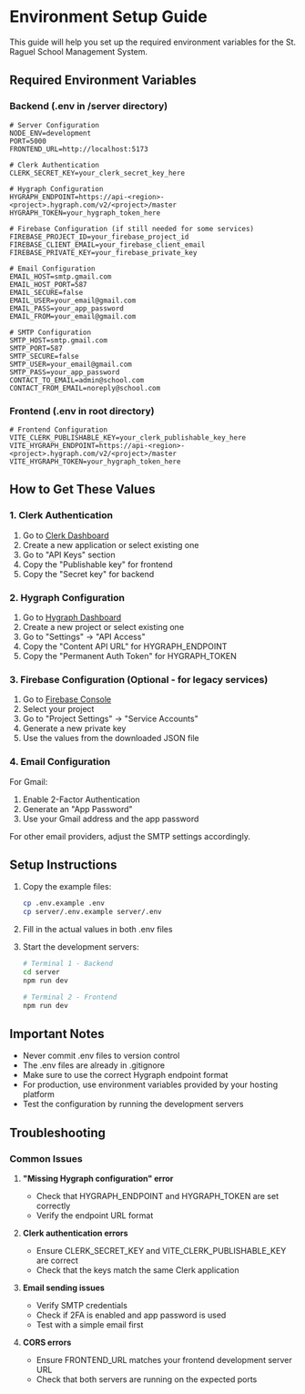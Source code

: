 # Environment Setup Guide

This guide will help you set up the required environment variables for the St. Raguel School Management System.

## Required Environment Variables

### Backend (.env in /server directory)

```env
# Server Configuration
NODE_ENV=development
PORT=5000
FRONTEND_URL=http://localhost:5173

# Clerk Authentication
CLERK_SECRET_KEY=your_clerk_secret_key_here

# Hygraph Configuration
HYGRAPH_ENDPOINT=https://api-<region>-<project>.hygraph.com/v2/<project>/master
HYGRAPH_TOKEN=your_hygraph_token_here

# Firebase Configuration (if still needed for some services)
FIREBASE_PROJECT_ID=your_firebase_project_id
FIREBASE_CLIENT_EMAIL=your_firebase_client_email
FIREBASE_PRIVATE_KEY=your_firebase_private_key

# Email Configuration
EMAIL_HOST=smtp.gmail.com
EMAIL_HOST_PORT=587
EMAIL_SECURE=false
EMAIL_USER=your_email@gmail.com
EMAIL_PASS=your_app_password
EMAIL_FROM=your_email@gmail.com

# SMTP Configuration
SMTP_HOST=smtp.gmail.com
SMTP_PORT=587
SMTP_SECURE=false
SMTP_USER=your_email@gmail.com
SMTP_PASS=your_app_password
CONTACT_TO_EMAIL=admin@school.com
CONTACT_FROM_EMAIL=noreply@school.com
```

### Frontend (.env in root directory)

```env
# Frontend Configuration
VITE_CLERK_PUBLISHABLE_KEY=your_clerk_publishable_key_here
VITE_HYGRAPH_ENDPOINT=https://api-<region>-<project>.hygraph.com/v2/<project>/master
VITE_HYGRAPH_TOKEN=your_hygraph_token_here
```

## How to Get These Values

### 1. Clerk Authentication

1. Go to [Clerk Dashboard](https://dashboard.clerk.com/)
2. Create a new application or select existing one
3. Go to "API Keys" section
4. Copy the "Publishable key" for frontend
5. Copy the "Secret key" for backend

### 2. Hygraph Configuration

1. Go to [Hygraph Dashboard](https://app.hygraph.com/)
2. Create a new project or select existing one
3. Go to "Settings" → "API Access"
4. Copy the "Content API URL" for HYGRAPH_ENDPOINT
5. Copy the "Permanent Auth Token" for HYGRAPH_TOKEN

### 3. Firebase Configuration (Optional - for legacy services)

1. Go to [Firebase Console](https://console.firebase.google.com/)
2. Select your project
3. Go to "Project Settings" → "Service Accounts"
4. Generate a new private key
5. Use the values from the downloaded JSON file

### 4. Email Configuration

For Gmail:
1. Enable 2-Factor Authentication
2. Generate an "App Password"
3. Use your Gmail address and the app password

For other email providers, adjust the SMTP settings accordingly.

## Setup Instructions

1. Copy the example files:
   ```bash
   cp .env.example .env
   cp server/.env.example server/.env
   ```

2. Fill in the actual values in both .env files

3. Start the development servers:
   ```bash
   # Terminal 1 - Backend
   cd server
   npm run dev

   # Terminal 2 - Frontend
   npm run dev
   ```

## Important Notes

- Never commit .env files to version control
- The .env files are already in .gitignore
- Make sure to use the correct Hygraph endpoint format
- For production, use environment variables provided by your hosting platform
- Test the configuration by running the development servers

## Troubleshooting

### Common Issues

1. **"Missing Hygraph configuration" error**
   - Check that HYGRAPH_ENDPOINT and HYGRAPH_TOKEN are set correctly
   - Verify the endpoint URL format

2. **Clerk authentication errors**
   - Ensure CLERK_SECRET_KEY and VITE_CLERK_PUBLISHABLE_KEY are correct
   - Check that the keys match the same Clerk application

3. **Email sending issues**
   - Verify SMTP credentials
   - Check if 2FA is enabled and app password is used
   - Test with a simple email first

4. **CORS errors**
   - Ensure FRONTEND_URL matches your frontend development server URL
   - Check that both servers are running on the expected ports